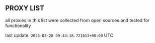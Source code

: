 ## PROXY LIST

all proxies in this list were collected from open sources and tested for functionality

last update: `2025-03-28 09:44:18.721613+00:00` UTC